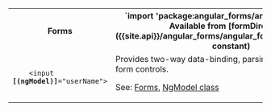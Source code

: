 <table id="forms">

<tr>
  <th>Forms</th>
  <th markdown="1">
  `import 'package:angular_forms/angular_forms.dart';`<br>
  Available from [formDirectives]({{site.api}}/angular_forms/angular_forms/formDirectives-constant)
  </th>
</tr>

<tr>
  <td class="nowrap"><code class="prettyprint lang-html">
    &lt;input <b>[(ngModel)]</b>="userName">
  </code></td>
  <td markdown="1">
  Provides two-way data-binding, parsing, and validation for form controls.

  See: [Forms](/guide/forms),
  [NgModel class]({{site.api}}/angular_forms/angular_forms/NgModel-class)
  </td>
</tr>

</table>
